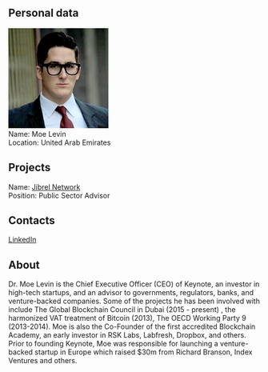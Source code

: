## Personal data
![moe levin photo](photo/moe_levin.jpg)  
Name:   Moe Levin  
Location: United Arab Emirates  
## Projects 
Name: [Jibrel Network](../projects/jibrel_network.md)  
Position: Public Sector Advisor   
## Contacts
[LinkedIn](https://www.linkedin.com/in/moelevin/)        
## About
Dr. Moe Levin is the Chief Executive Officer (CEO) of Keynote, an investor in high-tech startups, and an advisor to governments, regulators, banks, and venture-backed companies.
Some of the projects he has been involved with include The Global Blockchain Council in Dubai (2015 - present) , the harmonized VAT treatment of Bitcoin (2013), The OECD Working Party 9 (2013-2014).
Moe is also the Co-Founder of the first accredited Blockchain Academy, an early investor in RSK Labs, Labfresh, Dropbox, and others. Prior to founding Keynote, Moe was responsible for launching a venture-backed startup in Europe which raised $30m from Richard Branson, Index Ventures and others.
